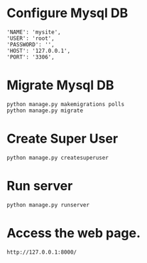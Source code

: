 # Configure Mysql DB
```
'NAME': 'mysite',
'USER': 'root',
'PASSWORD': '',
'HOST': '127.0.0.1',
'PORT': '3306',
```

# Migrate Mysql DB
```
python manage.py makemigrations polls
python manage.py migrate
```

# Create Super User
```
python manage.py createsuperuser
```

# Run server
```
python manage.py runserver
```

# Access the web page.
```
http://127.0.0.1:8000/
```


